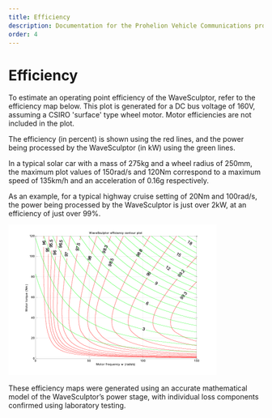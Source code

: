 ```yaml
---
title: Efficiency
description: Documentation for the Prohelion Vehicle Communications protocol
order: 4
---
```


# Efficiency

To estimate an operating point efficiency of the WaveSculptor, refer to the efficiency map below.  This plot is generated for a DC bus voltage of 160V, assuming a CSIRO 'surface' type wheel motor.  Motor efficiencies are not included in the plot.

The efficiency (in percent) is shown using the red lines, and the power being processed by the WaveSculptor (in kW) using the green lines. 

In a typical solar car with a mass of 275kg and a wheel radius of 250mm, the maximum plot values of 150rad/s and 120Nm correspond to a maximum speed of 135km/h and an acceleration of 0.16g respectively.

As an example, for a typical highway cruise setting of 20Nm and 100rad/s, the power being processed by the WaveSculptor is just over 2kW, at an efficiency of just over 99%.

![predicted efficiency map of the WaveSculptor Controller with a 160V DC Bus](images/WaveSculptor_Datasheet.png)

These efficiency maps were generated using an accurate mathematical model of the WaveSculptor’s power stage, with individual loss components confirmed using laboratory testing.
